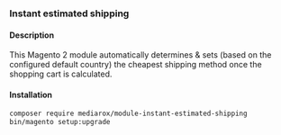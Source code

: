 ### Instant estimated shipping
#### Description
This Magento 2 module automatically determines & sets (based on the configured default country) 
the cheapest shipping method once the shopping cart is calculated.

#### Installation
```bash
composer require mediarox/module-instant-estimated-shipping
bin/magento setup:upgrade
```